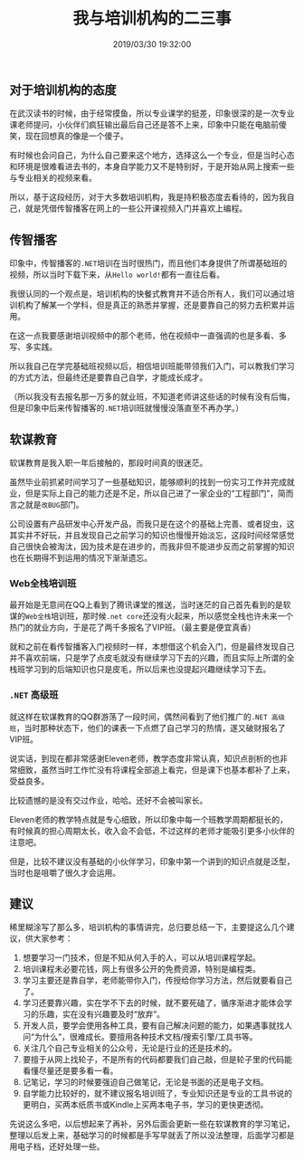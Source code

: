 ﻿---
title: "我与培训机构的二三事"
date: "2019/03/30 19:32:00"
updated: "2019/07/10 17:11:50"
permalink: "two-or-three-things-about-me-and-the-training-organization/"
categories:
 - [日志, 杂谈]
---

## 对于培训机构的态度

在武汉读书的时候，由于经常摸鱼，所以专业课学的挺差，印象很深的是一次专业课老师提问，小伙伴们疯狂输出最后自己还是答不上来，印象中只能在电脑前傻笑，现在回想真的像是一个傻子。

有时候也会问自己，为什么自己要来这个地方，选择这么一个专业，但是当时心态和环境是很难看进去书的，本身自学能力又不是特别好，于是开始从网上搜索一些与专业相关的视频来看。

所以，基于这段经历，对于大多数培训机构，我是持积极态度去看待的，因为我自己，就是凭借传智播客在网上的一些公开课视频入门并喜欢上编程。

## 传智播客

印象中，传智播客的`.NET`培训在当时很热门，而且他们本身提供了所谓基础班的视频，所以当时下载下来，从`Hello world!`都有一直往后看。

我很认同的一个观点是，培训机构的快餐式教育并不适合所有人，我们可以通过培训机构了解某一个学科，但是真正的熟悉并掌握，还是要靠自己的努力去积累并运用。

在这一点我要感谢培训视频中的那个老师，他在视频中一直强调的也是多看、多写、多实践。

所以我自己在学完基础班视频以后，相信培训班能带领我们入门，可以教我们学习的方式方法，但最终还是要靠自己自学，才能成长成才。

（所以我没有去报名那一万多的就业班，不知道老师讲这些话的时候有没有后悔，但是印象中后来传智播客的`.NET`培训班就慢慢没落直至不再办学。）

## 软谋教育

软谋教育是我入职一年后接触的，那段时间真的很迷茫。

虽然毕业前抓紧时间学习了一些基础知识，能够顺利的找到一份实习工作并完成就业，但是实际上自己的能力还是不足，所以自己进了一家企业的“工程部门”，简而言之就是`改BUG`部门。

公司设置有产品研发中心开发产品，而我只是在这个的基础上完善、或者捉虫，这其实并不好玩，并且发现自己之前学习的知识也慢慢开始淡忘，这段时间经常感觉自己很快会被淘汰，因为技术是在进步的，而我非但不能进步反而之前掌握的知识也在长期得不到运用的情况下渐渐遗忘。

### Web全栈培训班

最开始是无意间在QQ上看到了腾讯课堂的推送，当时迷茫的自己首先看到的是软谋的`Web全栈`培训班，那时候`.net core`还没有火起来，所以感觉全栈也许未来一个热门的就业方向，于是花了两千多报名了VIP班。（最主要是便宜真香）

就和之前在看传智播客入门视频时一样，本想借这个机会入门，但是最终发现自己并不喜欢前端，只是学了点皮毛就没有继续学习下去的兴趣，而且实际上所谓的全栈班学习到的后端知识也只是皮毛，所以后来也没提起兴趣继续学习下去。

### `.NET` 高级班

就这样在软谋教育的QQ群游荡了一段时间，偶然间看到了他们推广的`.NET 高级班`，当时那种状态下，他们的课表一下点燃了自己学习的热情，遂又破财报名了VIP班。

说实话，到现在都非常感谢Eleven老师，教学态度非常认真，知识点剖析的也非常细致，虽然当时工作忙没有将课程全部追上看完，但是课下也基本都补了上来，受益良多。

比较遗憾的是没有交过作业，哈哈。还好不会被叫家长。

Eleven老师的教学特点就是专心细致，所以印象中每一个班教学周期都挺长的，有时候真的担心周期太长，收入会不会低，不过这样的老师才能吸引更多小伙伴的注意吧。

但是，比较不建议没有基础的小伙伴学习，印象中第一个讲到的知识点就是泛型，当时也是咀嚼了很久才会运用。

## 建议

稀里糊涂写了那么多，培训机构的事情讲完，总归要总结一下，主要提这么几个建议，供大家参考：

1. 想要学习一门技术，但是不知从何入手的人，可以从培训课程学起。
2. 培训课程未必要花钱，网上有很多公开的免费资源，特别是编程类。
3. 学习主要还是靠自学，老师能带你入门，传授给你学习方法，然后就要看自己了。
4. 学习还要靠兴趣，实在学不下去的时候，就不要死磕了，循序渐进才能体会学习的乐趣，实在没有兴趣要及时“放弃”。
5. 开发人员，要学会使用各种工具，要有自己解决问题的能力，如果遇事就找人问“为什么”，很难成长。要擅用各种技术文档/搜索引擎/工具书等。
6. 关注几个自己专业相关的公众号，无论是行业的还是技术的。
7. 要擅于从网上找轮子，不是所有的代码都要我们自己敲，但是轮子里的代码能看懂尽量还是要多看一看。
8. 记笔记，学习的时候要强迫自己做笔记，无论是书面的还是电子文档。
9. 自学能力比较好的，就不建议报名培训班了，专业知识还是专业的工具书说的更明白，买两本纸质书或Kindle上买两本电子书，学习的更快更透彻。

先说这么多吧，以后想起来了再补，另外后面会更新一些在软谋教育的学习笔记，整理以后发上来，基础学习的时候都是手写早就丢了所以没法整理，后面学习都是用电子档，还好处理一些。
